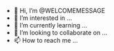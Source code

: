 - 👋 Hi, I’m @WELCOMEMESSAGE
- 👀 I’m interested in ...
- 🌱 I’m currently learning ...
- 💞️ I’m looking to collaborate on ...
- 📫 How to reach me ...

<!---
WELCOMEMESSAGE/WELCOMEMESSAGE is a ✨ special ✨ repository because its `README.md` (this file) appears on your GitHub profile.
You can click the Preview link to take a look at your changes.
--->
